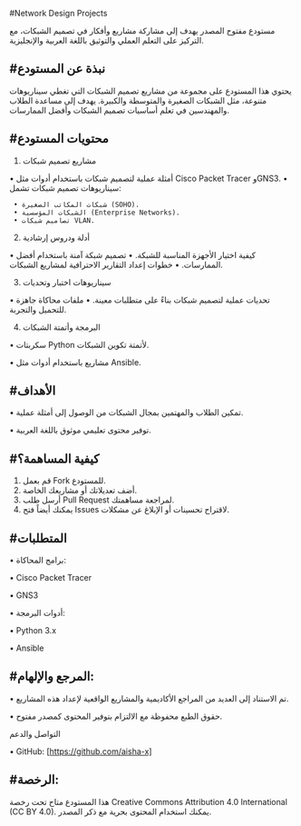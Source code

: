 

#Network Design Projects

مستودع مفتوح المصدر يهدف إلى مشاركة مشاريع وأفكار في تصميم الشبكات، مع التركيز على التعلم العملي والتوثيق باللغة العربية والإنجليزية.

#نبذة عن المستودع
-------------------------------------------------------------------------------------------------------------------

يحتوي هذا المستودع على مجموعة من مشاريع تصميم الشبكات التي تغطي سيناريوهات متنوعة، مثل الشبكات الصغيرة والمتوسطة والكبيرة. يهدف إلى مساعدة الطلاب والمهندسين في تعلم أساسيات تصميم الشبكات وأفضل الممارسات.


#محتويات المستودع
---------------------------------------------------------------------------------------------------------------------

1. مشاريع تصميم شبكات

 • أمثلة عملية لتصميم شبكات باستخدام أدوات مثل Cisco Packet Tracer وGNS3.
 • سيناريوهات تصميم شبكات تشمل:
 
     • شبكات المكاتب الصغيرة (SOHO).
     • الشبكات المؤسسية (Enterprise Networks).
     • تصاميم شبكات VLAN.

2. أدلة ودروس إرشادية

 • كيفية اختيار الأجهزة المناسبة للشبكة.
 • تصميم شبكة آمنة باستخدام أفضل الممارسات.
 • خطوات إعداد التقارير الاحترافية لمشاريع الشبكات.

3. سيناريوهات اختبار وتحديات

 • تحديات عملية لتصميم شبكات بناءً على متطلبات معينة.
 • ملفات محاكاة جاهزة للتحميل والتجربة.

4. البرمجة وأتمتة الشبكات

 • سكربتات Python لأتمتة تكوين الشبكات.
 
 • مشاريع باستخدام أدوات مثل Ansible.

#الأهداف
-------------------------------------------------------------------------------------------------------------------------

 • تمكين الطلاب والمهتمين بمجال الشبكات من الوصول إلى أمثلة عملية.
 
 • توفير محتوى تعليمي موثوق باللغة العربية.
 

#كيفية المساهمة؟
--------------------------------------------------------------------------------------------------------

 1. قم بعمل Fork للمستودع.
 2. أضف تعديلاتك أو مشاريعك الخاصة.
 3. أرسل طلب Pull Request لمراجعة مساهمتك.
 4. يمكنك أيضاً فتح Issues لاقتراح تحسينات أو الإبلاغ عن مشكلات.

#المتطلبات
-----------------------------------------------------------------------------------------------------
 • برامج المحاكاة:
 
 • Cisco Packet Tracer
 
 • GNS3
 
 • أدوات البرمجة:
 
 • Python 3.x
 
 • Ansible

#المرجع والإلهام:
--------------------------------------------------------------------------------------------------------

 • تم الاستناد إلى العديد من المراجع الأكاديمية والمشاريع الواقعية لإعداد هذه المشاريع.
 
 • حقوق الطبع محفوظة مع الالتزام بتوفير المحتوى كمصدر مفتوح.

التواصل والدعم

 • GitHub: [https://github.com/aisha-x]
 

#الرخصة:
-------------------------------------------------------------------------------------------------------------

هذا المستودع متاح تحت رخصة Creative Commons Attribution 4.0 International (CC BY 4.0). يمكنك استخدام المحتوى بحرية مع ذكر المصدر.
